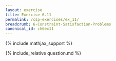 ```yaml
---
layout: exercise
title: Exercise 6.11
permalink: /csp-exercises/ex_11/
breadcrumb: 6-Constraint-Satisfaction-Problems
canonical_id: ch6ex11
---
```


{% include mathjax_support %}

<div id="hiddden">{% include_relative question.md %}</div>